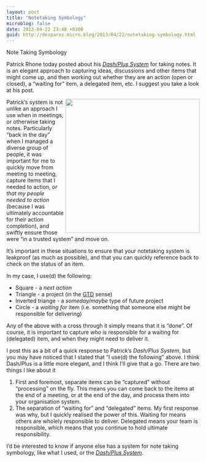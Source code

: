 ```yaml
---
layout: post
title: "Notetaking Symbology"
microblog: false
date: 2013-04-22 23:48 +0300
guid: http://desparoz.micro.blog/2013/04/22/notetaking-symbology.html
---
```

<p>Note Taking Symbology</p>

<p>Patrick Rhone today posted about his <a href="http://djp.me/dashplus"><em>Dash/Plus System</em></a> for taking notes. It is an elegant approach to capturing ideas, discussions and other items that might come up, and then working out whether they are an action (open or closed), a &#8220;waiting for&#8221; item, a delegated item, etc. I suggest you take a look at his post.</p>

<p><img src="http://d.pr/i/1WYU+" align="right" width="350">
Patrick&#8217;s system is not unlike an approach I use when in meetings, or otherwise taking notes. Particularly &#8220;back in the day&#8221; when I managed a diverse group of people, it was important for me to quickly move from meeting to meeting, capture items that I needed to action, <em>or that my people needed to action</em> (because I was ultimately accountable for their action completion), and swiftly ensure those were &#8220;in a trusted system&#8221; and move on.</p>

<p>It&#8217;s important in these situations to ensure that your notetaking system is leakproof (as much as possible), and that you can quickly reference back to check on the status of an item.</p>

<p>In my case, I use(d) the following:</p>

<ul>
<li>Square - a <em>next action</em></li>
<li>Triangle - a project (in the <a href="http://djp.me/gtd">GTD</a> sense)</li>
<li>Inverted triange - a <em>someday/maybe</em> type of future project</li>
<li>Circle - a <em>waiting for</em> item (i.e. something that someone else might be responsible for delivering)</li>
</ul>

<p>Any of the above with a cross through it simply means that it is &#8220;done&#8221;. Of course, it is important to capture <em>who</em> is responsible for a waiting for (delegated) item, and when they might need to deliver it.</p>

<p>I post this as a bit of a quick response to Patrick&#8217;s <em>Dash/Plus System</em>, but you may have noticed that I stated that &#8220;I use(d) the following&#8221; above. I think Dash/Plus is a little more elegant, and I think I&#8217;ll give that a go. There are two things I like about it</p>

<ol>
<li>First and foremost, separate items can be &#8220;captured&#8221; without &#8220;processing&#8221; on the fly. This means you can come back to the items at the end of a meeting, or at the end of the day, and process them into your organisation system.</li>
<li>The separation of &#8220;waiting for&#8221; and &#8220;delegated&#8221; items. My first response was why, but I quickly realised the power of this. Waiting for means others are wholely responsible to deliver. Delegated means your team is responsible, which means that you continue to hold ultimate responsibility.</li>
</ol>

<p>I&#8217;d be interested to know if anyone else has a system for note taking symbology, like what I used, or the <a href="http://djp.me/dashplus"><em>Dash/Plus System</em></a>.</p>
